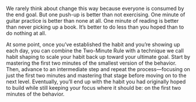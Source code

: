 We rarely think about change this way because everyone is
consumed by the end goal. But one push-up is better than not
exercising. One minute of guitar practice is better than none at all. One
minute of reading is better than never picking up a book. It’s better to
do less than you hoped than to do nothing at all.

At some point, once you’ve established the habit and you’re
showing up each day, you can combine the Two-Minute Rule with a
technique we call habit shaping to scale your habit back up toward
your ultimate goal. Start by mastering the first two minutes of the
smallest version of the behavior. Then, advance to an intermediate
step and repeat the process—focusing on just the first two minutes and
mastering that stage before moving on to the next level. Eventually,
you’ll end up with the habit you had originally hoped to build while
still keeping your focus where it should be: on the first two minutes of
the behavior.